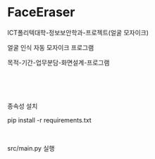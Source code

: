 # FaceEraser
ICT폴리텍대학-정보보안학과-프로젝트(얼굴 모자이크)

얼굴 인식 자동 모자이크 프로그램

목적-기간-업무분담-화면설계-프로그램

<br><br><br>

종속성 설치

pip install -r requirements.txt

<br>

src/main.py 실행
